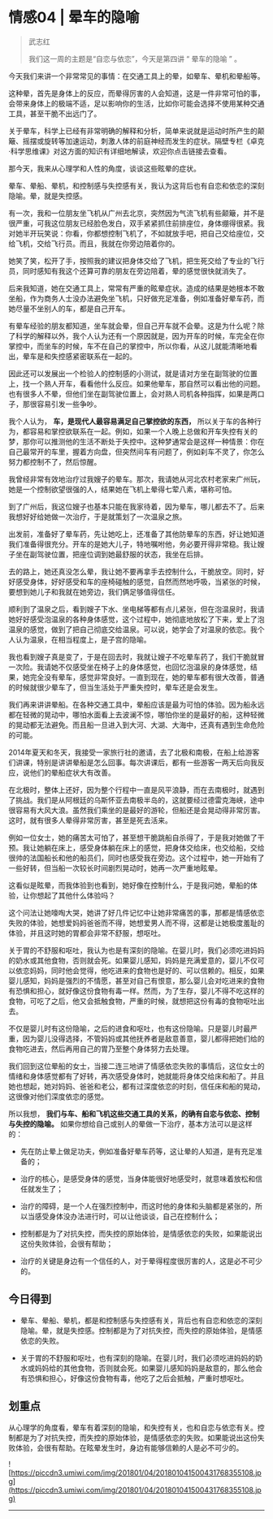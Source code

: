 # 情感04 | 晕车的隐喻

> 武志红
> 
> 我们这一周的主题是“自恋与依恋”，今天是第四讲 “ 晕车的隐喻 ” 。

今天我们来讲一个非常常见的事情：在交通工具上的晕，如晕车、晕机和晕船等。

这种晕，首先是身体上的反应，而晕得厉害的人会知道，这是一件非常可怕的事，会带来身体上的极端不适，足以影响你的生活，比如你可能会选择不使用某种交通工具，甚至干脆不出远门了。

关于晕车，科学上已经有非常明确的解释和分析，简单来说就是运动时所产生的颠簸、摇摆或旋转等加速运动，刺激人体的前庭神经而发生的症状。隔壁专栏《卓克·科学思维课》对这方面的知识有详细地解读，欢迎你点击链接去查看。

那今天，我来从心理学和人性的角度，谈谈这些眩晕的症状。

晕车、晕船、晕机，和控制感与失控感有关，我认为这背后也有自恋和依恋的深刻隐喻。晕，就是失控感。

有一次，我和一位朋友坐飞机从广州去北京，突然因为气流飞机有些颠簸，并不是很严重，可我这位朋友已经脸色发白，双手紧紧抓住前排座位，身体绷得很紧。我对她半开玩笑说：你看，你都想控制飞机了，不如就放手吧，把自己交给座位，交给飞机，交给飞行员。而且，我就在你旁边陪着你的。

她笑了笑，松开了手，按照我的建议把身体交给了飞机，把生死交给了专业的飞行员，同时感知有我这个还算可靠的朋友在旁边陪着，晕的感觉很快就消失了。

后来我知道，她在交通工具上，常常有严重的眩晕症状。造成的结果是她根本不敢坐船，作为商务人士没办法避免坐飞机，只好做充足准备，例如准备好晕车药，而她尽量不坐别人的车，都是自己开车。

有晕车经验的朋友都知道，坐车就会晕，但自己开车就不会晕。这是为什么呢？除了科学的解释以外，我个人认为还有一个原因就是，因为开车的时候，车完全在你掌控中，而坐车的时候，车不在自己的掌控中，所以你看，从这儿就能清晰地看出，晕车是和失控感紧密联系在一起的。

因此还可以发展出一个检验人的控制感的小测试，就是请对方坐在副驾驶的位置上，找一个熟人开车，看看他什么反应。如果他晕车，那自然可以看出他的问题。也有很多人不晕，但他们坐在副驾驶位置上，会对熟人司机各种指挥，如果是两口子，那很容易引发一些争吵。

我个人认为， **车，是现代人最容易满足自己掌控欲的东西，** 所以关于车的各种行为，都容易和掌控欲联系在一起。例如，如果一个人晚上总做和开车失控有关的梦，那你可以推测他的生活不断处于失控中。这种梦通常会是这样一种情景：你在自己最常开的车里，握着方向盘，但突然间车有问题了，例如刹车不灵了，你怎么努力都控制不了，然后惊醒。

我曾经非常有效地治疗过我嫂子的晕车。那次，我请她从河北农村老家来广州玩，她是一个控制欲望很强的人，结果她在飞机上晕得七荤八素，堪称可怕。

到了广州后，我这位嫂子也基本只能在我家待着，因为晕车，哪儿都去不了。后来我想好好给她做一次治疗，于是就策划了一次温泉之旅。

出发前，准备好了晕车药，先让她吃上，还准备了其他防晕车的东西，好让她知道我们准备得很充分。开车的是她大儿子，特地嘱咐他，务必要开得非常稳。我让嫂子坐在副驾驶位置，把座位调到她最舒服的状态，我坐在后排。

去的路上，她还真没怎么晕，我让她不要再拿手去控制什么，干脆放空。同时，好好感受身体，好好感受和车的座椅碰触的感觉，自然而然地呼吸，当紧张的时候，要想到她儿子和我就在她旁边，我们俩足够值得信任。

顺利到了温泉之后，看到嫂子下水、坐电梯等都有点儿紧张，但在泡温泉时，我请她好好感受泡温泉的各种身体感觉，这个过程中，她彻底地放松了下来，爱上了泡温泉的感觉，做到了把自己彻底交给温泉。可以说，她学会了对温泉的依恋。我个人认为温泉，在相当程度上，是子宫的隐喻。

我也看到嫂子真是变了，于是在回去时，我就让嫂子不吃晕车药了，我们干脆就冒一次险。我请她不仅感受坐在椅子上的身体感觉，也回忆泡温泉的身体感觉，结果，她完全没有晕车，感觉非常良好。一直到现在，她的晕车都有很大改善，普通的时候就很少晕车了，但当生活处于严重失控时，晕车还是会发生。

我们再来讲讲晕船。在各种交通工具中，晕船应该是最为可怕的体验。因为船永远都在轻微的晃动中，哪怕水面看上去波澜不惊，哪怕你坐的是最好的船，这种轻微的晃动都无法避免。而且船一旦进入到大河、大湖、大海中，还真有遇到生命危险的可能。

2014年夏天和冬天，我接受一家旅行社的邀请，去了北极和南极，在船上给游客们讲课，特别是讲讲晕船是怎么回事。每次讲课后，都有一些游客一两天后向我反应，说他们的晕船症状大有改善。

在北极时，整体上还好，因为整个行程中一直是风平浪静，而在去南极时，就遇到了挑战。我们是从阿根廷的乌斯怀亚去南极半岛的，这就要经过德雷克海峡，途中很容易有大风大浪。虽然我们乘坐的是最好的游轮，但船还是会晃动得非常厉害。这时，就有很多人晕得非常厉害，甚至是死去活来。

例如一位女士，她的痛苦太可怕了，甚至想干脆跳船自杀得了，于是我对她做了干预。我让她躺在床上，感受身体躺在床上的感觉，把身体交给床，也交给船，交给很帅的法国船长和他的船员们，同时也感受我在旁边。这个过程中，她一开始有了一些好转，但当船一次较长时间剧烈晃动时，她再一次严重地眩晕。

这看似是眩晕，而我体验到也看到，她好像在控制什么，于是我问她，晕船的体验，让你想起了其他什么体验吗？

这个问法让她嚎啕大哭，她讲了好几件记忆中让她非常痛苦的事，那都是情感依恋失败的体验，她想爱妈妈爸爸而不得，她想爱男人而不得，这都是让她极度羞耻的体验，并且这时她的胃都会非常不舒服，想呕吐。

关于胃的不舒服和呕吐，我认为也是有深刻的隐喻。在婴儿时，我们必须吃进妈妈的奶水或其他食物，否则就会死。如果婴儿感知，妈妈是充满爱意的，婴儿不仅可以依恋妈妈，同时他会觉得，他吃进来的食物也是好的、可以信赖的。相反，如果婴儿感知，妈妈是强烈的不情愿，甚至对自己有恨意，那么婴儿会对吃进来的食物有恐惧和担心，就好像这份食物有毒一样。然而，为了生存，婴儿不得不吃这样的食物，可吃了之后，他又会抵触食物，严重的时候，就想把这份有毒的食物呕吐出去。

不仅是婴儿时有这份隐喻，之后的进食和呕吐，也有这份隐喻。只是婴儿时最严重，因为婴儿没得选择，不管妈妈或其他抚养者是敌意善意，婴儿都得把她们给的食物吃进去，然后再用自己的胃乃至整个身体努力去处理。

我们回到这位晕船的女士，当接二连三地讲了情感依恋失败的事情后，这位女士的情绪和身体感觉都有了好转，再次感受身体时，她就能将身体交给床和船了。并且她也想起，她对妈妈、爸爸和老公，都有过深度依恋的时刻，信任床和船的晃动，这很像对他们深度依恋的感觉。

所以我想， **我们与车、船和飞机这些交通工具的关系，的确有自恋与依恋、控制与失控的隐喻。** 如果你想给自己或别人的晕做一下治疗，基本方法可以是这样的：

* 先在防止晕上做足功夫，例如准备好晕车药等，这让晕的人知道，是有充足准备的；

* 治疗的核心，是感受身体的感觉，当身体能很好地感受时，就意味着放松和信任就发生了；

* 治疗的障碍，是一个人在强烈控制中，而这时他的身体和头脑都是紧张的，所以当感受身体没办法进行时，可以让他谈谈，自己在控制什么；

* 控制都是为了对抗失控，而失控的原始体验，是情感依恋的失败，如果能说出这份失败体验，会很有帮助；

* 治疗的关键是身边有一个信任的人，对于晕得程度很厉害的人，这是必不可少的。

## 今日得到

* 晕车、晕船、晕机，都是和控制感与失控感有关，背后也有自恋和依恋的深刻隐喻。晕，就是失控感。控制都是为了对抗失控，而失控的原始体验，是情感依恋的失败。

* 关于胃的不舒服和呕吐，也有深刻的隐喻。在婴儿时，我们必须吃进妈妈的奶水或妈妈给的其他食物，否则就会死。如果婴儿感知妈妈是敌意的，那么他会有恐惧和担心，好像这份食物有毒，他吃了之后会抵触，严重时想呕吐。

## 划重点

从心理学的角度看，晕车有着深刻的隐喻，和失控有关，也和自恋与依恋有关。控制都是为了对抗失控，而失控的原始体验，是情感依恋的失败。如果能说出这份失败体验，会很有帮助。在眩晕发生时，身边有能够信赖的人是必不可少的。

![https://piccdn3.umiwi.com/img/201801/04/201801041500431768355108.jpg](https://piccdn3.umiwi.com/img/201801/04/201801041500431768355108.jpg)

---
